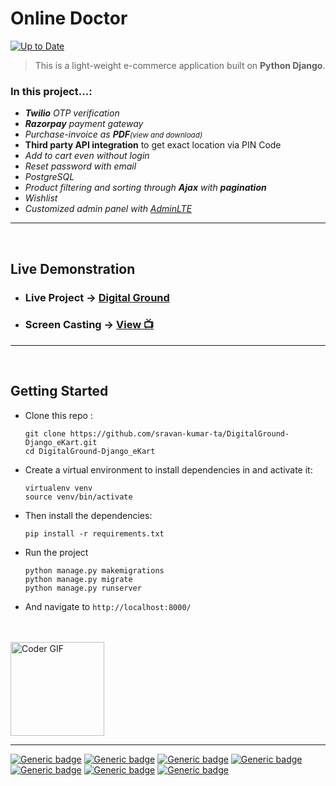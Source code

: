 # Online Doctor
[![Up to Date](https://github.com/ikatyang/emoji-cheat-sheet/workflows/Up%20to%20Date/badge.svg)](https://github.com/ikatyang/emoji-cheat-sheet/actions?query=workflow%3A%22Up+to+Date%22)

>This is a light-weight e-commerce application built on **Python Django**.

### In this project...:
* ***Twilio** OTP verification*
* ***Razorpay** payment gateway*
* *Purchase-invoice as **PDF**<small>(view and download)</small>*
* **Third party API integration** to get exact location via PIN Code
* *Add to cart even without login*
* *Reset password with email*
* *PostgreSQL*
* *Product filtering and sorting through **Ajax** with **pagination***
* *Wishlist*
* *Customized admin panel with [AdminLTE](https://django-jazzmin.readthedocs.io/)*
***
<br>

## Live Demonstration

* ### Live Project -> [Digital Ground](http://3.6.86.26/)
* ### Screen Casting  -> [View 📺](https://www.linkedin.com/posts/sravankumarta_django-webdevelopment-djangodeveloper-activity-7020838489688596480-MPq7?utm_source=share&utm_medium=member_desktop)
***
<br>

## Getting Started

* Clone this repo :
  ```
  git clone https://github.com/sravan-kumar-ta/DigitalGround-Django_eKart.git
  cd DigitalGround-Django_eKart
  ```
* Create a virtual environment to install dependencies in and activate it:

  ```
  virtualenv venv
  source venv/bin/activate
  ``` 
* Then install the dependencies:
  ```
  pip install -r requirements.txt
  ```
* Run the project
  ```
  python manage.py makemigrations
  python manage.py migrate
  python manage.py runserver
  ```
* And navigate to `http://localhost:8000/`
<br>
<br>
<img align="center" alt="Coder GIF" width=150 src="https://raw.githubusercontent.com/gist/MedRedha/fd8e2481bde2610c96b9aafde543879c/raw/88624e8d31c4295973dcb7c900dacf0edc0a6d99/coding.gif" />

----------
[![Generic badge](https://img.shields.io/badge/Python-3.10.8-blue.svg)](https://shields.io/)
[![Generic badge](https://img.shields.io/badge/Django-4.0.6-blue.svg)](https://shields.io/)
[![Generic badge](https://img.shields.io/badge/Razorpay-1.3.0-blue.svg)](https://shields.io/)
[![Generic badge](https://img.shields.io/badge/Twilio-7.16.0-blue.svg)](https://shields.io/)
[![Generic badge](https://img.shields.io/badge/PyPDF3-1.0.3-blue.svg)](https://shields.io/)
[![Generic badge](https://img.shields.io/badge/PyJWT-2.4.0-blue.svg)](https://shields.io/)
[![Generic badge](https://img.shields.io/badge/django_jazzmin-2.6.0-blue.svg)](https://shields.io/)
